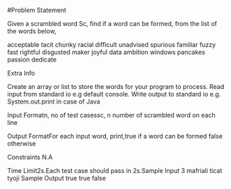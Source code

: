 #Problem Statement

Given a scrambled word Sc, find if a word can be formed, from the list of the words below,


acceptable
tacit
chunky
racial
difficult
unadvised
spurious
familiar
fuzzy
fast
rightful
disgusted
maker
joyful
data
ambition
windows
pancakes
passion
dedicate


Extra Info

Create an array or list to store the words for your program to process.
Read input from standard io e.g default console.
Write output to standard io e.g. System.out.print in case of Java


Input Formatn, no of test casessc, n number of scrambled word on each line


Output FormatFor each input word, print,true if a word can be formed false otherwise


Constraints
N.A

Time Limit2s.Each test case should pass in 2s.Sample Input
3 
mafriali 
ticat 
tyoji 
Sample Output
true 
true 
false
